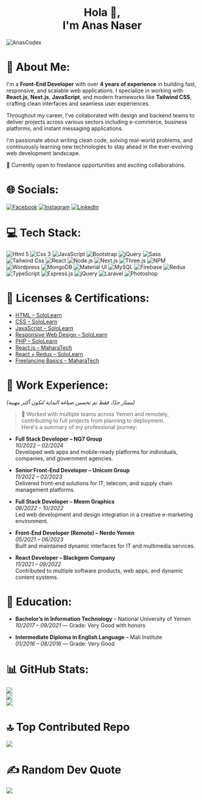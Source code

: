 <h1 align="center">Hola 👋,<br/> I'm Anas Naser</h1>

<p align="left"> <img src="https://komarev.com/ghpvc/?username=AnasCodex&label=Profile%20views&color=0e75b6&style=flat" alt="AnasCodex" />

<!-- [![](https://visitcount.itsvg.in/api?id=AnasCodex&icon=4&color=0)](https://visitcount.itsvg.in) -->
</p>

# 💫 About Me:

I'm a **Front-End Developer** with over **4 years of experience** in building fast, responsive, and scalable web applications. I specialize in working with **React.js**, **Next.js**, **JavaScript**, and modern frameworks like **Tailwind CSS**, crafting clean interfaces and seamless user experiences.

Throughout my career, I’ve collaborated with design and backend teams to deliver projects across various sectors including e-commerce, business platforms, and instant messaging applications.

I'm passionate about writing clean code, solving real-world problems, and continuously learning new technologies to stay ahead in the ever-evolving web development landscape.

🚀 Currently open to freelance opportunities and exciting collaborations.


# 🌐 Socials:

[![Facebook](https://img.shields.io/badge/Facebook-%231877F2.svg?logo=Facebook&logoColor=white)](https://facebook.com/anascodex)
[![Instagram](https://img.shields.io/badge/Instagram-%23E4405F.svg?logo=Instagram&logoColor=white)](https://instagram.com/anascodex)
[![LinkedIn](https://img.shields.io/badge/LinkedIn-%230077B5.svg?logo=linkedin&logoColor=white)](https://linkedin.com/in/anascodex)


# 💻 Tech Stack:

![Html 5](https://img.shields.io/badge/HTML5-%23e34c26.svg?logo=Html5&logoColor=white)
![Css 3](https://img.shields.io/badge/Css3-%231572B6.svg?logo=Css3&logoColor=white)
![JavaScript](https://img.shields.io/badge/JavaScript-%23F7DF1E.svg?logo=JavaScript&logoColor=black)
![Bootstrap](https://img.shields.io/badge/Bootstrap5-%237952B3.svg?logo=Bootstrap&logoColor=white)
![jQuery](https://img.shields.io/badge/jQuery-%230769AD.svg?logo=jQuery&logoColor=white)
![Sass](https://img.shields.io/badge/Sass-%23CC6699.svg?logo=Sass&logoColor=white)
![Tailwind Css](https://img.shields.io/badge/TailwindCss-%2306b6d4.svg?logo=TailwindCss&logoColor=white)
![React](https://img.shields.io/badge/React.js-%231877F2.svg?logo=React&logoColor=white)
![Node.js](https://img.shields.io/badge/Node.js-%23339933.svg?logo=Node.js&logoColor=white)
![Next.js](https://img.shields.io/badge/Next.js-%23000.svg?logo=Next.js&logoColor=white)
![Three.js](https://img.shields.io/badge/Three.js-%23ffffff.svg?logo=three.js&logoColor=black)
![NPM](https://img.shields.io/badge/NPM-%23CC3534.svg?logo=NPM&logoColor=white)
![Wordpress](https://img.shields.io/badge/Wordpress-%2321759b.svg?logo=Wordpress&logoColor=white)
![MongoDB](https://img.shields.io/badge/MongoDB-%234DB33D.svg?logo=MongoDB&logoColor=white)
![Material UI](https://img.shields.io/badge/Material%20UI-%230081CB.svg?logo=Material-UI&logoColor=white)
![MySQL](https://img.shields.io/badge/MySQL-%234479A1.svg?logo=MySQL&logoColor=white)
![Firebase](https://img.shields.io/badge/Firebase-%23FFCA28.svg?logo=Firebase&logoColor=black)
![Redux](https://img.shields.io/badge/Redux-%23764ABC.svg?logo=Redux&logoColor=white)
![TypeScript](https://img.shields.io/badge/TypeScript-%23007ACC.svg?logo=TypeScript&logoColor=white)
![Express.js](https://img.shields.io/badge/Express.js-%23404d59.svg?logo=Express&logoColor=white)
![jQuery](https://img.shields.io/badge/jQuery-%230769AD.svg?logo=jQuery&logoColor=white)
![Laravel](https://img.shields.io/badge/Laravel-%23FF2D20.svg?logo=Laravel&logoColor=white)
![Photoshop](https://img.shields.io/badge/Photoshop-%231572B6.svg?logo=Adobe%20Photoshop&logoColor=white)

# 📜 Licenses & Certifications:


- [HTML – SoloLearn](https://www.sololearn.com/certificates/CT-L7ZIUXKL)
- [CSS – SoloLearn](https://www.sololearn.com/certificates/CT-T6C3WQFC)
- [JavaScript – SoloLearn](https://www.sololearn.com/certificates/CT-BUHMDKVK)
- [Responsive Web Design – SoloLearn](https://www.sololearn.com/certificates/CT-RV66AGCH)
- [PHP – SoloLearn](https://www.sololearn.com/certificates/CT-GK9PYJNY)
- [React.js – MaharaTech](https://maharatech.gov.eg/mod/customcert/verify_certificate.php?contextid=194868&code=8jx2ZNAsHJ&qrcode=1)
- [React + Redux – SoloLearn](https://www.sololearn.com/certificates/CT-AHRD4LMH)
- [Freelancing Basics – MaharaTech](https://maharatech.gov.eg/mod/customcert/verify_certificate.php?contextid=1788&code=MObdNKCdsB&qrcode=1)


# 💼 Work Experience:

*(ممتاز جدًا، فقط تم تحسين صياغة البداية لتكون أكثر مهنية)*

> 🧠 Worked with multiple teams across Yemen and remotely, contributing to full projects from planning to deployment.  
> Here's a summary of my professional journey:

- **Full Stack Developer – NQ7 Group**  
  *10/2022 – 02/2024*  
  Developed web apps and mobile-ready platforms for individuals, companies, and government agencies.

- **Senior Front-End Developer – Unicom Group**  
  *11/2022 – 02/2023*  
  Delivered front-end solutions for IT, telecom, and supply chain management platforms.

- **Full Stack Developer – Meem Graphics**  
  *06/2022 – 10/2022*  
  Led web development and design integration in a creative e-marketing environment.

- **Front-End Developer (Remote) – Nerdo Yemen**  
  *05/2021 – 06/2023*  
  Built and maintained dynamic interfaces for IT and multimedia services.

- **React Developer – Blackgem Company**  
  *11/2021 – 09/2022*  
  Contributed to multiple software products, web apps, and dynamic content systems.

# 🏫 Education:

- **Bachelor’s in Information Technology** – National University of Yemen  
  *10/2017 – 09/2021* — Grade: Very Good with honors

- **Intermediate Diploma in English Language** – Mali Institute  
  *01/2016 – 08/2016* — Grade: Very Good

# 📊 GitHub Stats:

![](https://github-readme-stats.vercel.app/api?username=AnasCodex&theme=blue-green&hide_border=true&include_all_commits=false&count_private=true)<br/>
![](https://github-readme-streak-stats.herokuapp.com/?user=AnasCodex&theme=blue-green&hide_border=true)<br/>
![](https://github-readme-stats.vercel.app/api/top-langs/?username=AnasCodex&theme=blue-green&hide_border=true&include_all_commits=false&count_private=true&layout=compact)

# 🔝 Top Contributed Repo

![](https://github-contributor-stats.vercel.app/api?username=AnasCodex&limit=5&theme=tokyonight&combine_all_yearly_contributions=true)

# ✍️ Random Dev Quote

![](https://quotes-github-readme.vercel.app/api?type=horizontal&theme=merko)

